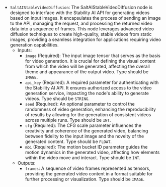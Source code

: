 - `SaltAIStableVideoDiffusion`: The SaltAIStableVideoDiffusion node is designed to interface with the Stability AI API for generating videos based on input images. It encapsulates the process of sending an image to the API, managing the request, and processing the returned video data into a sequence of frames. This node leverages advanced video diffusion techniques to create high-quality, stable videos from static images, providing a seamless integration for applications requiring video generation capabilities.
    - Inputs:
        - `image` (Required): The input image tensor that serves as the basis for video generation. It is crucial for defining the visual content from which the video will be generated, affecting the overall theme and appearance of the output video. Type should be `IMAGE`.
        - `api_key` (Required): A required parameter for authenticating with the Stability AI API. It ensures authorized access to the video generation service, impacting the node's ability to generate videos. Type should be `STRING`.
        - `seed` (Required): An optional parameter to control the randomness of video generation, enhancing the reproducibility of results by allowing for the generation of consistent videos across multiple runs. Type should be `INT`.
        - `cfg` (Required): The CFG scale parameter influences the creativity and coherence of the generated video, balancing between fidelity to the input image and the novelty of the generated content. Type should be `FLOAT`.
        - `mbi` (Required): The motion bucket ID parameter guides the motion dynamics in the generated video, affecting how elements within the video move and interact. Type should be `INT`.
    - Outputs:
        - `frames`: A sequence of video frames represented as tensors, providing the generated video content in a format suitable for further processing or visualization. Type should be `IMAGE`.

